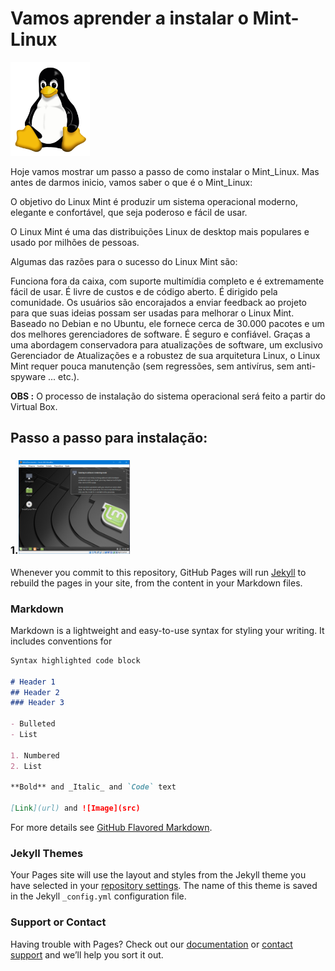 # Vamos aprender a instalar o Mint-Linux

   <img Height="150px"	 src="Tux.png"/>
 
  Hoje vamos mostrar um passo a passo de como instalar o Mint_Linux. Mas antes de darmos inicio, vamos saber o que é o Mint_Linux:
  
  O objetivo do Linux Mint é produzir um sistema operacional moderno, elegante e confortável, que seja poderoso e fácil de usar.

O Linux Mint é uma das distribuições Linux de desktop mais populares e usado por milhões de pessoas.

Algumas das razões para o sucesso do Linux Mint são:

Funciona fora da caixa, com suporte multimídia completo e é extremamente fácil de usar.
É livre de custos e de código aberto.
É dirigido pela comunidade. Os usuários são encorajados a enviar feedback ao projeto para que suas ideias possam ser usadas para melhorar o Linux Mint.
Baseado no Debian e no Ubuntu, ele fornece cerca de 30.000 pacotes e um dos melhores gerenciadores de software.
É seguro e confiável. Graças a uma abordagem conservadora para atualizações de software, um exclusivo Gerenciador de Atualizações e a robustez de sua arquitetura Linux, o Linux Mint requer pouca manutenção (sem regressões, sem antivírus, sem anti-spyware ... etc.).

**OBS :** O processo de instalação do sistema operacional será feito a partir do Virtual Box.

## Passo a passo para instalação:

### 1.<img Height="150px"	 src="6.png"/>


Whenever you commit to this repository, GitHub Pages will run [Jekyll](https://jekyllrb.com/) to rebuild the pages in your site, from the content in your Markdown files.

### Markdown

Markdown is a lightweight and easy-to-use syntax for styling your writing. It includes conventions for

```markdown
Syntax highlighted code block

# Header 1
## Header 2
### Header 3

- Bulleted
- List

1. Numbered
2. List

**Bold** and _Italic_ and `Code` text

[Link](url) and ![Image](src)
```

For more details see [GitHub Flavored Markdown](https://guides.github.com/features/mastering-markdown/).

### Jekyll Themes

Your Pages site will use the layout and styles from the Jekyll theme you have selected in your [repository settings](https://github.com/HugoAlmeidaVale/Instala-oDeepin/settings). The name of this theme is saved in the Jekyll `_config.yml` configuration file.

### Support or Contact

Having trouble with Pages? Check out our [documentation](https://help.github.com/categories/github-pages-basics/) or [contact support](https://github.com/contact) and we’ll help you sort it out.
